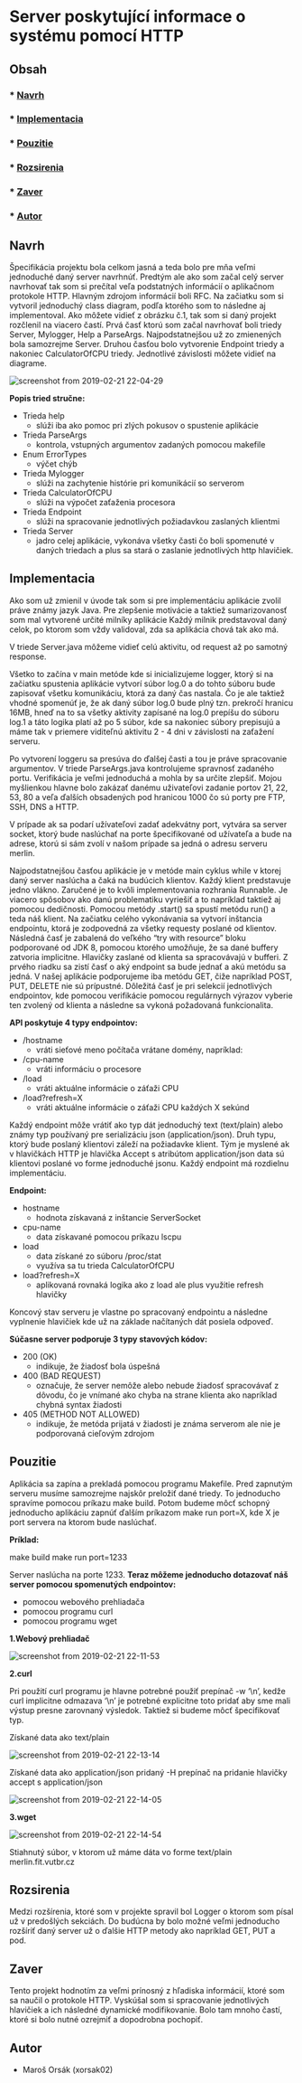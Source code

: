 # Server poskytující informace o systému pomocí HTTP

## Obsah

### * [Navrh](https://github.com/Seequick1/School/blob/master/6.semester/IPK/1.projektJava/readme.md#Navrh)
### * [Implementacia](https://github.com/Seequick1/School/blob/master/6.semester/IPK/1.projektJava/readme.md#Implementacia)
### * [Pouzitie](https://github.com/Seequick1/School/blob/master/6.semester/IPK/1.projektJava/readme.md#Pouzitie)
### * [Rozsirenia](https://github.com/Seequick1/School/blob/master/6.semester/IPK/1.projektJava/readme.md#Rozsirenia)
### * [Zaver](https://github.com/Seequick1/School/blob/master/6.semester/IPK/1.projektJava/readme.md#Zaver)
### * [Autor](https://github.com/Seequick1/School/blob/master/6.semester/IPK/1.projektJava/readme.md#Autor)

## Navrh

Špecifikácia projektu bola celkom jasná a teda bolo pre mňa veľmi jednoduché daný server navrhnúť. Predtým ale ako som začal celý server navrhovať tak som si prečítal veľa podstatných informácií o aplikačnom protokole HTTP. Hlavným zdrojom informácií boli RFC. Na začiatku som si vytvoril jednoduchý class diagram, podľa ktorého som to následne aj implementoval. Ako môžete vidieť z obrázku č.1, tak som si daný projekt rozčlenil na viacero častí. Prvá časť ktorú som začal navrhovať boli triedy Server, Mylogger, Help a ParseArgs. Najpodstatnejšou už zo zmienených bola samozrejme Server. Druhou časťou bolo vytvorenie Endpoint triedy a nakoniec CalculatorOfCPU triedy. Jednotlivé závislosti môžete vidieť na diagrame.

![screenshot from 2019-02-21 22-04-29](https://user-images.githubusercontent.com/30839163/53201603-bc74bb00-3624-11e9-955f-a6a78ac2e2d9.png)

**Popis tried stručne:**
* Trieda help
  - slúži iba ako pomoc pri zlých pokusov o spustenie aplikácie
* Trieda ParseArgs
  - kontrola, vstupných argumentov zadaných pomocou makefile
* Enum ErrorTypes
  - výčet chýb 
* Trieda Mylogger
  - slúži na zachytenie histórie pri komunikácií so serverom
* Trieda CalculatorOfCPU
  - slúži na výpočet zaťaženia procesora
* Trieda Endpoint 
  - slúži na spracovanie jednotlivých požiadavkou zaslaných klientmi
* Trieda Server
  - jadro celej aplikácie, vykonáva všetky časti čo boli spomenuté v daných triedach a plus sa stará o zaslanie jednotlivých http hlavičiek.

## Implementacia

Ako som už zmienil v úvode tak som si pre implementáciu aplikácie zvolil práve známy jazyk Java. Pre zlepšenie motivácie a taktiež sumarizovanosť som mal vytvorené určité milníky aplikácie Každý milnik predstavoval daný celok, po ktorom som  vždy validoval, zda sa aplikácia chová tak ako má.  

V triede Server.java môžeme vidieť celú aktivitu, od request až po samotný response. 

Všetko to začína v main metóde kde si inicializujeme logger, ktorý si na začiatku spustenia aplikácie vytvorí súbor log.0 a do tohto súboru bude zapisovať všetku komunikáciu, ktorá za daný čas nastala. Čo je ale taktiež vhodné spomenúť je, že ak daný súbor log.0 bude plný tzn. prekročí hranicu 16MB, hneď na to sa všetky aktivity zapísané na log.0 prepíšu do súboru log.1 a táto logika platí až po 5 súbor, kde sa nakoniec súbory prepisujú a máme tak v priemere viditeľnú aktivitu 2 - 4 dni v závislosti na zaťažení serveru. 

Po vytvorení loggeru sa presúva do ďalšej časti a tou je práve spracovanie argumentov.  V triede ParseArgs.java kontrolujeme spravnosť zadaného portu. Verifikácia je veľmi jednoduchá a mohla by sa určite zlepšiť. Mojou myšlienkou hlavne bolo zakázať danému uživateľovi zadanie portov 21, 22, 53, 80 a veľa ďalších obsadených pod hranicou 1000 čo sú porty pre FTP, SSH, DNS a HTTP.   

V prípade ak sa podarí užívateľovi zadať adekvátny port, vytvára sa server socket, ktorý bude naslúchať na porte špecifikované od užívateľa a bude na adrese, ktorú si sám zvolí v našom prípade sa jedná o adresu serveru merlin. 

Najpodstatnejšou časťou aplikácie  je v metóde main cyklus while v ktorej daný server naslúcha a čaká na budúcich klientov. Každý klient predstavuje jedno vlákno. Zaručené je to kvôli implementovania rozhrania Runnable. Je viacero spôsobov ako danú problematiku vyriešiť a to napríklad taktiež aj pomocou dedičnosti. Pomocou metódy .start() sa spustí 	metódu run() a teda náš klient. Na začiatku celého vykonávania sa vytvorí inštancia endpointu, ktorá je zodpovedná za všetky requesty poslané od klientov. Následná časť je zabalená do veľkého “try with resource” bloku podporované od JDK 8, pomocou ktorého umožňuje, že sa dané buffery zatvoria implicitne. Hlavičky zaslané od klienta sa  spracovávajú v bufferi. Z prvého riadku sa zistí časť o aký endpoint sa bude jednať a akú metódu sa jedná. V našej aplikácie podporujeme iba metódu GET, čiže napríklad POST, PUT, DELETE nie sú prípustné. Dôležitá časť je pri selekcií jednotlivých endpointov, kde pomocou verifikácie pomocou regulárnych výrazov vyberie ten zvolený od klienta a následne sa vykoná požadovaná funkcionalita. 

**API poskytuje 4 typy endpointov:**

- /hostname
  - vráti sieťové meno počítača vrátane domény, napríklad:
- /cpu-name
  - vráti informáciu o procesore
- /load
  - vráti aktuálne informácie o záťaži CPU
- /load?refresh=X 
  - vráti aktuálne informácie o záťaži CPU každých X sekúnd
  
Každý endpoint môže vrátiť ako typ dát jednoduchý text (text/plain) alebo známy typ používaný pre serializáciu json (application/json). Druh typu, ktorý bude poslaný klientovi záleží na požiadavke klient. Tým je myslené ak v hlavičkách HTTP je hlavička Accept s atribútom application/json data sú klientovi poslané vo forme jednoduché jsonu. Každý endpoint má rozdielnu implementáciu. 

**Endpoint:**

- hostname
  - hodnota získavaná z inštancie ServerSocket
- cpu-name
  - data získavané pomocou príkazu lscpu
- load
  - data získané zo súboru /proc/stat
  - využíva sa tu trieda CalculatorOfCPU
- load?refresh=X
  - aplikovaná rovnaká logika ako z load ale plus využitie refresh hlavičky
  
Koncový stav serveru je vlastne po spracovaný endpointu a následne vyplnenie hlavičiek  kde už na základe načítaných dát posiela odpoveď.

**Súčasne server podporuje 3 typy stavových kódov:**

- 200 (OK)
  - indikuje, že žiadosť bola úspešná
- 400 (BAD REQUEST)
  - označuje, že server nemôže alebo nebude žiadosť spracovávať z dôvodu, čo je vnímané ako chyba na strane klienta ako napríklad chybná syntax žiadosti
- 405 (METHOD NOT ALLOWED)
  - indikuje, že metóda prijatá v žiadosti je známa serverom ale nie je podporovaná cieľovým zdrojom

## Pouzitie 

Aplikácia sa zapína a prekladá pomocou programu Makefile. Pred zapnutým serveru musíme samozrejme najskôr preložiť dané triedy. To jednoducho spravíme pomocou príkazu make build. Potom budeme môcť schopný jednoducho aplikáciu zapnúť ďalším príkazom make run port=X, kde X je port servera na ktorom bude naslúchať. 

**Príklad:**

make build
make run port=1233 

Server naslúcha na porte 1233. 
**Teraz môžeme jednoducho dotazovať náš server pomocou spomenutých endpointov:**
- pomocou webového prehliadača
- pomocou programu curl
- pomocou programu wget

**1.Webový prehliadač**

![screenshot from 2019-02-21 22-11-53](https://user-images.githubusercontent.com/30839163/53202023-bb905900-3625-11e9-9062-b6292dbef788.png)

**2.curl**

Pri použití curl programu je hlavne potrebné použiť prepínač -w ‘\n’, kedže curl implicitne odmazava ‘\n’ je potrebné explicitne toto pridať aby sme mali výstup presne zarovnaný výsledok. Taktiež si budeme môcť špecifikovať typ. 

Získané data ako text/plain 

![screenshot from 2019-02-21 22-13-14](https://user-images.githubusercontent.com/30839163/53202096-ef6b7e80-3625-11e9-86d6-1e9b1ce100da.png)

Získané data ako application/json pridaný -H prepínač na pridanie hlavičky accept s application/json

![screenshot from 2019-02-21 22-14-05](https://user-images.githubusercontent.com/30839163/53202128-04e0a880-3626-11e9-8725-d9e5e4a91574.png)

**3.wget**

![screenshot from 2019-02-21 22-14-54](https://user-images.githubusercontent.com/30839163/53202173-22ae0d80-3626-11e9-8f55-5c731a201df5.png)

Stiahnutý súbor, v ktorom už máme dáta vo forme text/plain merlin.fit.vutbr.cz

## Rozsirenia  

Medzi rozšírenia, ktoré som v projekte spravil bol Logger o ktorom som písal už v predošlých sekciách. Do budúcna by bolo možné veľmi jednoducho rozšíriť daný server už o ďalšie HTTP metody ako napríklad GET, PUT a pod.    

## Zaver

Tento projekt hodnotím za veľmi prínosný z hľadiska informácií, ktoré som sa naučil o protokole HTTP. Vyskúšal som si spracovanie jednotlivých hlavičiek a ich následné dynamické modifikovanie. Bolo tam mnoho častí, ktoré si bolo nutné ozrejmiť a dopodrobna pochopiť. 

## Autor

* Maroš Orsák (xorsak02)



